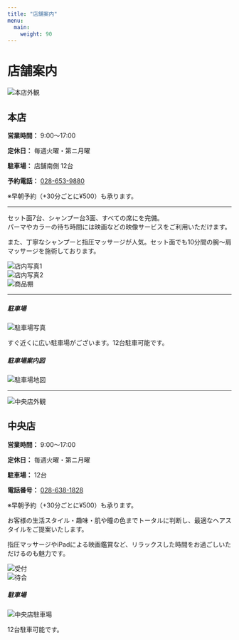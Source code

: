 ```yaml
---
title: "店舗案内"
menu:
  main:
    weight: 90
---
```


# 店舗案内


<div class="container">

<div class="row mb-4 align-items-center">
  <div class="col-md-5">
    <img src="/images/shop/honten.jpg" alt="本店外観" class="img-fluid rounded shadow-sm">
  </div>
  <div class="col-md-7">
    <h2 class="text-danger">本店</h2>
    <p><strong>営業時間：</strong> 9:00〜17:00</p>
    <p><strong>定休日：</strong> 毎週火曜・第ニ月曜</p>
    <p><strong>駐車場：</strong> 店舗南側 12台</p>
    <p><strong>予約電話：</strong> <a href="tel:0286539880">028-653-9880</a></p>
    <p class="text-muted small">※早朝予約（+30分ごとに¥500）も承ります。</p>
  </div>
</div>

<hr>

<div class="row mb-4">
  <div class="col-md-12">
    <p>セット面7台、シャンプー台3面、すべての席に<iPad>を完備。<br>
    パーマやカラーの待ち時間には映画などの映像サービスをご利用いただけます。</p>
    <p>また、丁寧なシャンプーと指圧マッサージが人気。セット面でも10分間の腕〜肩マッサージを施術しております。</p>
  </div>
</div>

<div class="row g-3 mb-4">
  <div class="col-md-4">
    <img src="/images/shop/hontenNaisou1.jpg" alt="店内写真1" class="img-fluid rounded shadow-sm">
  </div>
  <div class="col-md-4">
    <img src="/images/shop/hontenNaisou2.jpg" alt="店内写真2" class="img-fluid rounded shadow-sm">
  </div>
  <div class="col-md-4">
    <img src="/images/shop/hontenNaisou3.jpg" alt="商品棚" class="img-fluid rounded shadow-sm">
  </div>
</div>

<hr>

<div class="row mb-4">
  <div class="col-md-6">
    <h5>駐車場</h5>
    <img src="/images/shop/hontenP1.jpg" alt="駐車場写真" class="img-fluid rounded">
    <p class="small mt-2">すぐ近くに広い駐車場がございます。12台駐車可能です。</p>
  </div>
  <div class="col-md-6">
    <h5>駐車場案内図</h5>
    <img src="/images/shop/hontenP2.jpg" alt="駐車場地図" class="img-fluid rounded">
  </div>
</div>

</div>




<hr>

<div class="row mb-4 align-items-center">
  <div class="col-md-5">
    <img src="/images/shop/chuo1.jpg" alt="中央店外観" class="img-fluid rounded shadow-sm">
  </div>
  <div class="col-md-7">
    <h2 class="text-danger">中央店</h2>
    <p><strong>営業時間：</strong> 9:00〜17:00</p>
    <p><strong>定休日：</strong> 毎週火曜・第ニ月曜</p>
    <p><strong>駐車場：</strong> 12台</p>
    <p><strong>電話番号：</strong> <a href="tel:0286381828">028-638-1828</a></p>
    <p class="text-muted small">※早朝予約（+30分ごとに¥500）も承ります。</p>
  </div>
</div>

<div class="row mb-4">
  <div class="col-md-12">
    <p>お客様の生活スタイル・趣味・肌や瞳の色までトータルに判断し、最適なヘアスタイルをご提案いたします。</p>
    <p>指圧マッサージやiPadによる映画鑑賞など、リラックスした時間をお過ごしいただけるのも魅力です。</p>
  </div>
</div>

<div class="row g-3 mb-4">
  <div class="col-md-4">
    <img src="/images/shop/chuoNaisou1.jpg" alt="受付" class="img-fluid rounded shadow-sm">
  </div>
  <div class="col-md-4">
    <img src="/images/shop/chuoNaisou2.jpg" alt="待合" class="img-fluid rounded shadow-sm">
  </div>
</div>

<div class="row mb-4">
  <div class="col-md-6">
    <h5 class="text-center">駐車場</h5>
    <img src="/images/shop/chuoP1.jpg" alt="中央店駐車場" class="img-fluid rounded shadow-sm">
    <p class="text-center small mt-2">12台駐車可能です。</p>
  </div>
</div>
